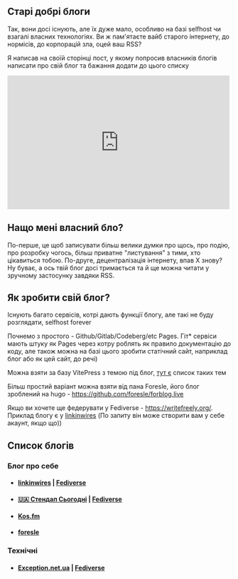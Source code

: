 <Banner
  text="Блоги"
  image="/comms/blogs.png"
  blur="8px"
/>

## Старі добрі блоги

Так, вони досі існують, але їх дуже мало, особливо на базі selfhost чи взагалі власних технологіях. Ви ж пам'ятаєте вайб старого інтернету, до нормісів, до корпорацій зла, оцей ваш RSS?

Я написав на своїй сторінці пост, у якому попросив власників блогів написати про свій блог та бажання додати до цього списку

<iframe src="https://shkey.cakestwix.com/embed/notes/a9ra9p10wjr600tp?border=false" data-misskey-embed-id="v1_42079889-3fd9-436c-9b4b-13ccd8b45535" loading="lazy" referrerpolicy="strict-origin-when-cross-origin" style="margin: 0 auto; border: none; width: 100%; max-width: 500px; height: 300px; color-scheme: light dark;"></iframe>

## Нащо мені власний бло?

По-перше, це щоб записувати більш велики думки про щось, про подію, про розробку чогось, більш приватне "листування" з тими, хто цікавиться тобою. По-друге, децентралізація інтернету, впав X знову? Ну буває, а ось твій блог досі тримається та й ще можна читати у зручному застосунку завдяки RSS.

## Як зробити свій блог?

Існують багато сервісів, котрі дають функції блогу, але такі не буду розглядати, selfhost forever

Почнемо з простого - Github/Gitlab/Codeberg/etc Pages. Гіт* сервіси мають штуку як Pages через котру роблять як правило документацію до коду, але також можна на базі цього зробити статічний сайт, наприклад блог або як цей сайт, до речі)

Можна взяти за базу VitePress з темою під блог, [тут є](https://github.com/logicspark/awesome-vitepress-v1?tab=readme-ov-file#community-themes) список таких тем

Більш простий варіант можна взяти від пана Foresle, його блог зроблений на hugo - https://github.com/foresle/forblog.live

Якщо ви хочете ще федерувати у Fediverse - https://writefreely.org/. Приклад блогу є у [linkinwires](https://blog.twink.men/read) (По запиту він може створити вам у себе акаунт, якщо що))

## Список блогів

### Блог про себе
- #### [linkinwires](https://blog.twink.men/read) | [Fediverse](https://shkey.cakestwix.com/@linkinwires@blog.twink.men) <Badge type="tip" text="Fediverse" /> <Badge type="warning" text="RSS*" />
- #### [🇺🇦 Стендап Сьогодні](https://leonid.shevtsov.me/) | [Fediverse](https://social.shevtsov.me/@stendap_sogodni) <Badge type="tip" text="Fediverse" /> <Badge type="warning" text="RSS" />
- #### [Kos.fm](https://kos.fm) <Badge type="warning" text="RSS" /> <Badge type="danger" text="Telegram" />
- #### [foresle](https://foresle.github.io/forblog.live/) <Badge type="warning" text="RSS" />

### Технічні
- #### [Exception.net.ua](https://exception.net.ua/) | [Fediverse](https://social.net.ua/exception) <Badge type="tip" text="Fediverse" /> <Badge type="warning" text="RSS" />
